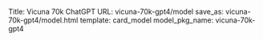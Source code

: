 Title: Vicuna 70k ChatGPT
URL: vicuna-70k-gpt4/model
save_as: vicuna-70k-gpt4/model.html
template: card_model
model_pkg_name: vicuna-70k-gpt4

